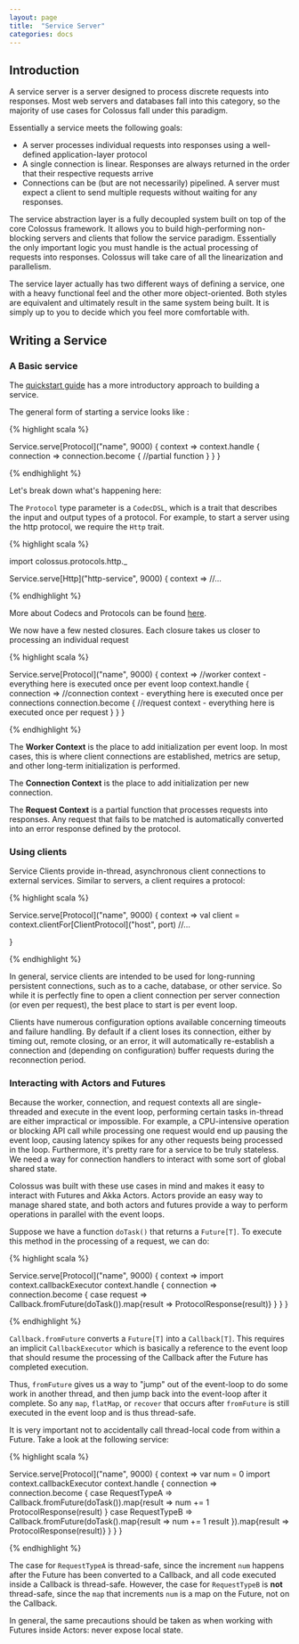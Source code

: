 ```yaml
---
layout: page
title:  "Service Server"
categories: docs
---
```


## Introduction

A service server is a server designed to process discrete requests into
responses.  Most web servers and databases fall into this category, so the
majority of use cases for Colossus fall under this paradigm.

Essentially a service meets the following goals:

* A server processes individual requests into responses using a well-defined application-layer protocol
* A single connection is linear.  Responses are always returned in the order that their respective requests arrive
* Connections can be (but are not necessarily) pipelined. A server must expect a client to send multiple requests without waiting for any responses.

The service abstraction layer is a fully decoupled system built on top of the
core Colossus framework.  It allows you to build high-performing non-blocking
servers and clients that follow the service paradigm.  Essentially the only
important logic you must handle is the actual processing of requests into
responses.  Colossus will take care of all the linearization and parallelism.

The service layer actually has two different ways of defining a service, one
with a heavy functional feel and the other more object-oriented.  Both styles
are equivalent and ultimately result in the same system being built.  It is
simply up to you to decide which you feel more comfortable with.

## Writing a Service

### A Basic service

The [quickstart guide]({{site.baseurl}}/docs/quickstart) has a more introductory approach to building a service.

The general form of starting a service looks like :


{% highlight scala %}

Service.serve[Protocol]("name", 9000) { context =>
  context.handle { connection =>
    connection.become {
      //partial function
    }
  }
}

{% endhighlight %}

Let's break down what's happening here:

The `Protocol` type parameter is a `CodecDSL`, which is a trait that describes the input
and output types of a protocol.  For example, to start a server using the http
protocol, we require the `Http` trait.  

{% highlight scala %}

import colossus.protocols.http._

Service.serve[Http]("http-service", 9000) { context => 
//...

{% endhighlight %}

More about Codecs and Protocols can be found [here]().

We now have a few nested closures.  Each closure takes us closer to processing
an individual request

{% highlight scala %}

Service.serve[Protocol]("name", 9000) { context =>
  //worker context - everything here is executed once per event loop
  context.handle { connection =>
    //connection context - everything here is executed once per connections
    connection.become {
      //request context - everything here is executed once per request
    }
  }
}

{% endhighlight %}

The **Worker Context** is the place to add initialization per event loop.  In
most cases, this is where client connections are established, metrics are
setup, and other long-term initialization is performed.

The **Connection Context** is the place to add initialization per new connection.

The **Request Context** is a partial function that processes requests into
responses.  Any request that fails to be matched is automatically converted
into an error response defined by the protocol.



### Using clients

Service Clients provide in-thread, asynchronous client connections to external
services.  Similar to servers, a client requires a protocol:

{% highlight scala %}

Service.serve[Protocol]("name", 9000) { context =>
  val client = context.clientFor[ClientProtocol]("host", port)
  //...

}

{% endhighlight %}

In general, service clients are intended to be used for long-running persistent
connections, such as to a cache, database, or other service.  So while it is
perfectly fine to open a client connection per server connection (or even per
request), the best place to start is per event loop.  

Clients have numerous configuration options available concerning timeouts and
failure handling.  By default if a client loses its connection, either by
timing out, remote closing, or an error, it will automatically re-establish a
connection and (depending on configuration) buffer requests during the
reconnection period.

### Interacting with Actors and Futures

Because the worker, connection, and request contexts all are single-threaded
and execute in the event loop, performing certain tasks in-thread are either
impractical or impossible.  For example, a CPU-intensive operation or blocking
API call while processing one request would end up pausing the event loop,
causing latency spikes for any other requests being processed in the loop.
Furthermore, it's pretty rare for a service to be truly stateless.  We need a
way for connection handlers to interact with some sort of global shared state.

Colossus was built with these use cases in mind and makes it easy to interact
with Futures and Akka Actors.  Actors provide an easy way to manage shared
state, and both actors and futures provide a way to perform operations in
parallel with the event loops.

Suppose we have a function `doTask()` that returns a `Future[T]`.  To execute
this method in the processing of a request, we can do:

{% highlight scala %}

Service.serve[Protocol]("name", 9000) { context =>
  import context.callbackExecutor
  context.handle { connection =>
    connection.become {
      case request => Callback.fromFuture(doTask()).map{result => ProtocolResponse(result)}
    }
  }
}

{% endhighlight %}

`Callback.fromFuture` converts a `Future[T]` into a `Callback[T]`.  This
requires an implicit `CallbackExecutor` which is basically a reference to the
event loop that should resume the processing of the Callback after the Future
has completed execution.

Thus, `fromFuture` gives us a way to "jump" out of the event-loop to do some
work in another thread, and then jump back into the event-loop after it
complete.  So any `map`, `flatMap`, or `recover` that occurs after `fromFuture`
is still executed in the event loop and is thus thread-safe.

It is very important not to accidentally call thread-local code from within a
Future.  Take a look at the following service:

{% highlight scala %}

Service.serve[Protocol]("name", 9000) { context =>
  var num = 0
  import context.callbackExecutor
  context.handle { connection =>
    connection.become {
      case RequestTypeA => Callback.fromFuture(doTask()).map{result =>
        num += 1
        ProtocolResponse(result)
      }
      case RequestTypeB => Callback.fromFuture(doTask().map{result => 
        num += 1
        result
      }).map{result => ProtocolResponse(result)}
    }
  }
}

{% endhighlight %}

The case for `RequestTypeA` is thread-safe, since the increment `num` happens
after the Future has been converted to a Callback, and all code executed inside
a Callback is thread-safe.  However, the case for `RequestTypeB` is **not**
thread-safe, since the `map` that increments `num` is a map on the Future, not
on the Callback.

In general, the same precautions should be taken as when working with Futures
inside Actors: never expose local state.



